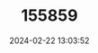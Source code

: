 ---
title: "155859"
category: "Viviparus ater"
draft: false
date: 2024-02-22 13:03:52
languages:
  English: ["Italian River Snail"]
---